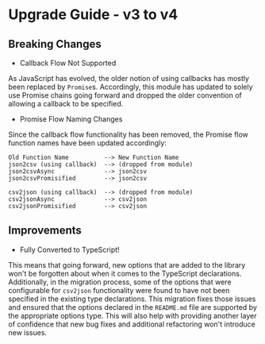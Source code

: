 # Upgrade Guide - v3 to v4

## Breaking Changes

* Callback Flow Not Supported

As JavaScript has evolved, the older notion of using callbacks has mostly been replaced by `Promise`s. Accordingly, this module has updated to solely use Promise chains going forward and dropped the older convention of allowing a callback to be specified.

* Promise Flow Naming Changes

Since the callback flow functionality has been removed, the Promise flow function names have been updated accordingly:

```
Old Function Name          --> New Function Name
json2csv (using callback)  --> (dropped from module)
json2csvAsync              --> json2csv
json2csvPromisified        --> json2csv

csv2json (using callback)  --> (dropped from module)
csv2jsonAsync              --> csv2json
csv2jsonPromisified        --> csv2json
```

## Improvements

* Fully Converted to TypeScript!

This means that going forward, new options that are added to the library won't be forgotten about when it comes to the TypeScript declarations. Additionally, in the migration process, some of the options that were configurable for `csv2json` functionality were found to have not been specified in the existing type declarations. This migration fixes those issues and ensured that the options declared in the `README.md` file are supported by the appropriate options type. This will also help with providing another layer of confidence that new bug fixes and additional refactoring won't introduce new issues.
